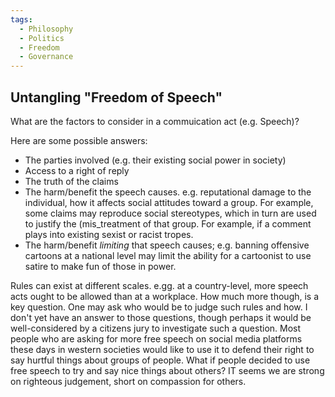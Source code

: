 ```yaml
---
tags:
  - Philosophy
  - Politics
  - Freedom
  - Governance
---
```


## Untangling "Freedom of Speech"

What are the factors to consider in a commuication act (e.g. Speech)?

Here are some possible answers:
- The parties involved (e.g. their existing social power in society)
- Access to a right of reply
- The truth of the claims
- The harm/benefit the speech causes. e.g. reputational damage to the individual, how it affects social attitudes toward a group. For example, some claims may reproduce social stereotypes, which in turn are used to justify the (mis_treatment of that group. For example, if a comment plays into existing sexist or racist tropes. 
- The harm/benefit _limiting_ that speech causes; e.g. banning offensive cartoons at a national level may limit the ability for a cartoonist to use satire to make fun of those in power.

Rules can exist at different scales. e.gg. at a country-level, more speech acts ought to be allowed than at a workplace. How much more though, is a key question. One may ask who would be to judge such rules and how. I don't yet have an answer to those questions, though perhaps it would be well-considered by a citizens jury to investigate such a question. Most people who are asking for more free speech on social media platforms these days in western societies would like to use it to defend their right to say hurtful things about groups of people. What if people decided to use free speech to try and say nice things about others? IT seems we are strong on righteous judgement, short on compassion for others.  
